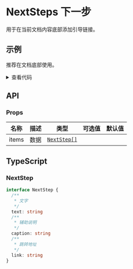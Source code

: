 # NextSteps 下一步

用于在当前文档内容底部添加引导链接。

## 示例

推荐在文档底部使用。

<script setup>
const data = [
  {
    text: '尝试互动教程',
    caption: '适合喜欢边动手边学的读者。',
    link: '/',
  },
  {
    text: '继续阅读该指南',
    caption: '该指南会带你深入了解框架所有方面的细节。',
    link: '/',
  },
  {
    text: '查看示例',
    caption: '浏览核心功能和常见用户界面的示例。',
    link: '/',
  },
]
</script>

<vdc-next-steps :items="data" />

<details>

<summary>查看代码</summary>

````html
<script setup>
const data = [
  {
    text: '尝试互动教程',
    caption: '适合喜欢边动手边学的读者。',
    link: '/',
  },
  {
    text: '继续阅读该指南',
    caption: '该指南会带你深入了解框架所有方面的细节。',
    link: '/',
  },
  {
    text: '查看示例',
    caption: '浏览核心功能和常见用户界面的示例。',
    link: '/',
  },
]
</script>

<vdc-next-steps :items="data" />
````

</details>

## API

### Props

| 名称  | 描述 | 类型                      | 可选值 | 默认值 |
| ----- | ---- | ------------------------- | ------ | ------ |
| items | 数据 | [`NextStep[]`](#nextstep) |

## TypeScript

### NextStep

```ts
interface NextStep {
  /**
   * 文字
   */
  text: string
  /**
   * 辅助说明
   */
  caption: string
  /**
   * 跳转地址
   */
  link: string
}
```
